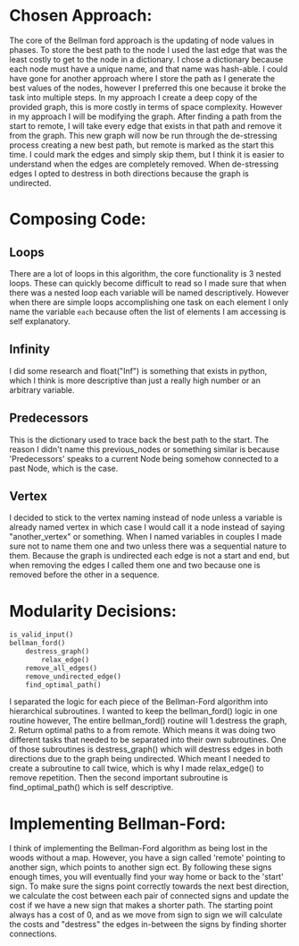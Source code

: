 # Chosen Approach:
The core of the Bellman ford approach is the updating of node values in phases. To store the best path to the node I used the last edge that was the least costly to get to the node in a dictionary. I chose a dictionary because each node must have a unique name, and that name was hash-able. I could have gone for another approach where I store the path as I generate the best values of the nodes, however I preferred this one because it broke the task into multiple steps. In my approach I create a deep copy of the provided graph, this is more costly in terms of space complexity. However in my approach I will be modifying the graph. After finding a path from the start to remote, I will take every edge that exists in that path and remove it from the graph. This new graph will now be run through the de-stressing process creating a new best path, but remote is marked as the start this time. I could mark the edges and simply skip them, but I think it is easier to understand when the edges are completely removed. When de-stressing edges I opted to destress in both directions because the graph is undirected.
# Composing Code:
## Loops
There are a lot of loops in this algorithm, the core functionality is 3 nested loops. These can quickly become difficult to read so I made sure that when there was a nested loop each variable will be named descriptively. However when there are simple loops accomplishing one task on each element I only name the variable `each` because often the list of elements I am accessing is self explanatory. 
## Infinity
I did some research and float("Inf") is something that exists in python, which I think is more descriptive than just a really high number or an arbitrary variable.
## Predecessors
This is the dictionary used to trace back the best path to the start. The reason I didn't name this previous_nodes or something similar is because 'Predecessors' speaks to a current Node being somehow connected to a past Node, which is the case.
## Vertex
I decided to stick to the vertex naming instead of node unless a variable is already named vertex in which case I would call it a node instead of saying "another_vertex" or something. When I named variables in couples I made sure not to name them one and two unless there was a sequential nature to them. Because the graph is undirected each edge is not a start and end, but when removing the edges I called them one and two because one is removed before the other in a sequence.
# Modularity Decisions:
``` python
is_valid_input()
bellman_ford()
	destress_graph()
		relax_edge()
	remove_all_edges()
	remove_undirected_edge()
	find_optimal_path()
```
I separated the logic for each piece of the Bellman-Ford algorithm into hierarchical subroutines. I wanted to keep the bellman_ford() logic in one routine however, The entire bellman_ford() routine will 1.destress the graph, 2. Return optimal paths to a from remote. Which means it was doing two different tasks that needed to be separated into their own subroutines. One of those subroutines is destress_graph() which will destress edges in both directions due to the graph being undirected. Which meant I needed to create a subroutine to call twice, which is why I made relax_edge() to remove repetition. Then the second important subroutine is find_optimal_path() which is self descriptive. 
# Implementing Bellman-Ford:
I think of implementing the Bellman-Ford algorithm as being lost in the woods without a map. However, you have a sign called 'remote' pointing to another sign, which points to another sign ect. By following these signs enough times, you will eventually find your way home or back to the 'start' sign.
To make sure the signs point correctly towards the next best direction, we calculate the cost between each pair of connected signs and update the cost if we have a new sign that makes a shorter path. The starting point always has a cost of 0, and as we move from sign to sign we will calculate the costs and "destress" the edges in-between the signs by finding shorter connections.

